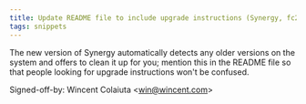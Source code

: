 ```yaml
---
title: Update README file to include upgrade instructions (Synergy, fc2cb8c)
tags: snippets
---
```


The new version of Synergy automatically detects any older versions on the system and offers to clean it up for you; mention this in the README file so that people looking for upgrade instructions won't be confused.

Signed-off-by: Wincent Colaiuta &lt;win@wincent.com&gt;

